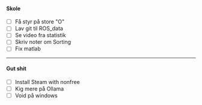 #### Skole
- [ ] Få styr på store "O"
- [ ] Lav git til ROS_data
- [ ] Se video fra statistik
- [ ] Skriv noter om Sorting
- [ ] Fix matlab

---
#### Gut shit
- [ ] Install Steam with nonfree
- [ ] Kig mere på Ollama
- [ ] Void på windows

